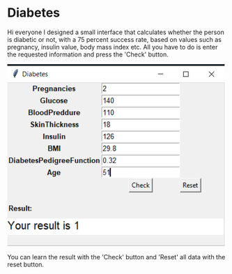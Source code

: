 # Diabetes
Hi everyone
I designed a small interface that calculates whether the person is diabetic or not, with a 75 percent success rate, based on values such as pregnancy, insulin value, body mass index etc. 
All you have to do is enter the requested information and press the 'Check' button.

![](/diabetes_readme.png)

You can learn the result with the 'Check' button and 'Reset' all data with the reset button.
